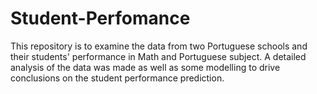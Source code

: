 # Student-Perfomance

This repository is to examine the data from two Portuguese schools and their students' performance in Math and Portuguese subject. A detailed analysis of the data was made as well as some modelling to drive conclusions on the student performance prediction.
